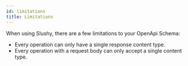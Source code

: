 ```yaml
---
id: limitations
title: Limitations
---
```


When using Slushy, there are a few limitations to your OpenApi Schema:

- Every operation can only have a single response content type.
- Every operation with a request body can only accept a single content type.
